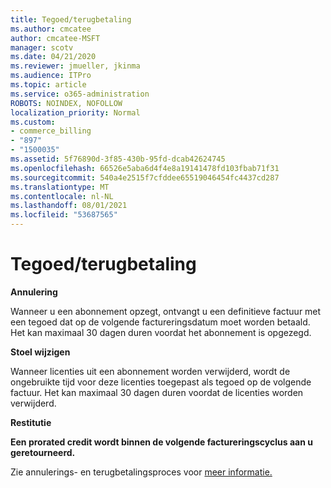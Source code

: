 ```yaml
---
title: Tegoed/terugbetaling
ms.author: cmcatee
author: cmcatee-MSFT
manager: scotv
ms.date: 04/21/2020
ms.reviewer: jmueller, jkinma
ms.audience: ITPro
ms.topic: article
ms.service: o365-administration
ROBOTS: NOINDEX, NOFOLLOW
localization_priority: Normal
ms.custom:
- commerce_billing
- "897"
- "1500035"
ms.assetid: 5f76890d-3f85-430b-95fd-dcab42624745
ms.openlocfilehash: 66526e5aba6d4f4e8a19141478fd103fbab71f31
ms.sourcegitcommit: 540a4e2515f7cfddee65519046454fc4437cd287
ms.translationtype: MT
ms.contentlocale: nl-NL
ms.lasthandoff: 08/01/2021
ms.locfileid: "53687565"
---
```

# <a name="creditrefund"></a>Tegoed/terugbetaling

**Annulering**
  
Wanneer u een abonnement opzegt, ontvangt u een definitieve factuur met een tegoed dat op de volgende factureringsdatum moet worden betaald. Het kan maximaal 30 dagen duren voordat het abonnement is opgezegd.
  
**Stoel wijzigen**
  
Wanneer licenties uit een abonnement worden verwijderd, wordt de ongebruikte tijd voor deze licenties toegepast als tegoed op de volgende factuur. Het kan maximaal 30 dagen duren voordat de licenties worden verwijderd.

**Restitutie**

**Een prorated credit wordt binnen de volgende factureringscyclus aan u geretourneerd.**

Zie annulerings- en terugbetalingsproces voor [meer informatie.](/microsoft-365/commerce/subscriptions/cancel-your-subscription) 
